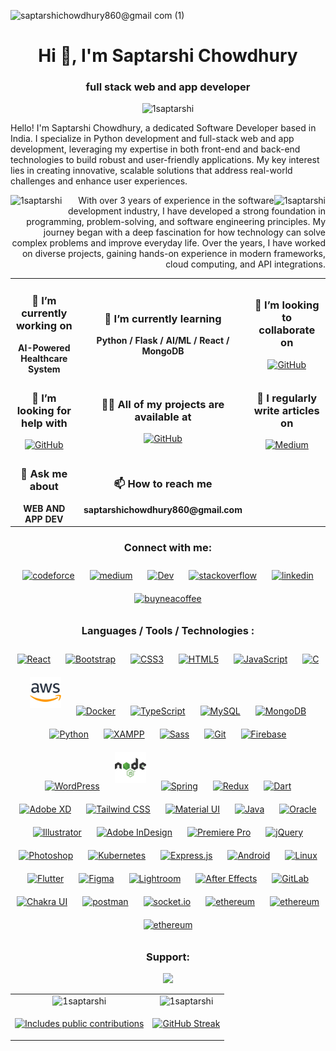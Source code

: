 ![saptarshichowdhury860@gmail com (1)](https://github.com/1saptarshi/1saptarshi/assets/142312774/859fb3e0-9c54-4fc2-a73d-9e978caece8e)


<h1 align="center">Hi 👋, I'm Saptarshi Chowdhury</h1>
<h3 align="center">full stack web and app developer</h3>

<p align="center"> <img src="https://komarev.com/ghpvc/?username=1saptarshi&label=Profile%20views&color=0e75b6&style=flat" alt="1saptarshi" /> </p>

 <div align="center">
  <p align="left">
   Hello! I'm Saptarshi Chowdhury, a dedicated Software Developer based in India. I specialize in Python development and full-stack web and app development, leveraging my expertise in both front-end and back-end technologies to build robust and user-friendly applications. My key interest lies in creating innovative, scalable solutions that address real-world challenges and enhance user experiences.
  </p>
  <img align="right"
    src="https://cdn-icons-png.flaticon.com/128/201/201614.png"
    alt="1saptarshi" style=max-width:200; height:200;"  />
</div>

<div align="center">
  <img align="left" src="https://cdn-icons-png.flaticon.com/128/3112/3112946.png"
    alt="1saptarshi" style="max-width:50; height:50;" />
  <p align="right">
    With over 3 years of experience in the software development industry, I have developed a strong foundation in programming, problem-solving, and software engineering principles. My journey began with a deep fascination for how technology can solve complex problems and improve everyday life. Over the years, I have worked on diverse projects, gaining hands-on experience in modern frameworks, cloud computing, and API integrations.
  </p>
</div>

<div align="center">
  <table>
    <tr>
      <td align="center">
        <h3>🔭 I’m currently working on</h3>
        <strong>AI-Powered Healthcare System</strong>
      </td>
      <td align="center">
        <h3>🌱 I’m currently learning</h3>
        <strong>Python / Flask / AI/ML / React / MongoDB</strong>
      </td>
      <td align="center">
        <h3>👯 I’m looking to collaborate on</h3>
        <a href="https://github.com/users/1saptarshi/projects/2/views/1">
          <img src="https://github.githubassets.com/images/modules/logos_page/GitHub-Mark.png" alt="GitHub" style="width: 30px; height: 30px;">
        </a>
      </td>
    </tr>
    <tr>
      <td align="center">
        <h3>🤝 I’m looking for help with</h3>
        <a href="https://github.com/users/1saptarshi/projects/2/views/1">
          <img src="https://github.githubassets.com/images/modules/logos_page/GitHub-Mark.png" alt="GitHub" style="width: 30px; height: 30px;">
        </a>
      </td>
      <td align="center">
        <h3>👨‍💻 All of my projects are available at</h3>
        <a href="https://github.com/1saptarshi?tab=repositories">
          <img src="https://github.githubassets.com/images/modules/logos_page/GitHub-Mark.png" alt="GitHub" style="width: 30px; height: 30px;">
        </a>
      </td>
      <td align="center">
        <h3>📝 I regularly write articles on</h3>
        <a href="https://medium.com/@1saptarshichowdhury">
          <img src="https://static-00.iconduck.com/assets.00/logo-medium-icon-2048x2048-asg2886j.png" alt="Medium" style="width: 30px; height: 30px;">
        </a>
      </td>
    </tr>
    <tr>
      <td align="center">
        <h3>💬 Ask me about</h3>
        <strong>WEB AND APP DEV</strong>
      </td>
      <td align="center">
        <h3>📫 How to reach me</h3>
        <strong>saptarshichowdhury860@gmail.com</strong>
      </td>
      <td align="center">
        &nbsp;
      </td>
    </tr>
  </table>
</div>

 



<h3 align="center">Connect with me:</h3>
<p align="center">
 <a href="https://codeforces.com/profile/saptarshichowdhury" target="_blank"><img style="margin: 10px" src="https://store-images.s-microsoft.com/image/apps.48094.14504742535903781.aedbca21-113a-48f4-b001-4204e73b22fc.503f883f-8339-4dc5-8609-81713a59281f?h=464" alt="codeforce" height="30"/></a>
    <a href="https://medium.com/@1saptarshichowdhury" target="_blank"><img style="margin: 10px" src="https://static-00.iconduck.com/assets.00/logo-medium-icon-2048x2048-asg2886j.png" alt="medium" height="30"/></a>
    <a href="https://dev.to/1saptarshi" target="_blank"><img style="margin: 10px" src="https://uxwing.com/wp-content/themes/uxwing/download/brands-and-social-media/dev-community-icon.png" alt="Dev" height="30"/></a>
    <a href="https://stackoverflow.com/users/25403524/saptarshi-chowdhury" target="_blank"><img style="margin: 10px" src="https://static-00.iconduck.com/assets.00/stack-overflow-icon-2048x2048-7ohycn5z.png" alt="stackoverflow" height="30"/></a>
    <a href="https://www.linkedin.com/in/saptarshi-chowdhury-ba1972234/" target="_blank"><img style="margin: 10px" src="https://upload.wikimedia.org/wikipedia/commons/thumb/8/81/LinkedIn_icon.svg/2048px-LinkedIn_icon.svg.png" alt="linkedin" height="30" /></a>
    <a href="https://buymeacoffee.com/1saptarshi" target="_blank"><img style="margin: 10px" src="https://miro.medium.com/v2/da:true/resize:fit:480/0*X9tbxUUloPowCJnn.gif" alt="buyneacoffee" height="30"/></a>
    
    
     
 
       
<h3 align="center">Languages / Tools / Technologies :</h3>
<div align="center">
    <a href="https://reactjs.org/" target="_blank"><img style="margin: 10px"
            src="https://profilinator.rishav.dev/skills-assets/react-original-wordmark.svg" alt="React"
            height="50" /></a>
    <a href="https://getbootstrap.com/docs/3.4/javascript/" target="_blank"><img style="margin: 10px"
            src="https://profilinator.rishav.dev/skills-assets/bootstrap-plain.svg" alt="Bootstrap" height="50" /></a>
    <a href="https://www.w3schools.com/css/" target="_blank"><img style="margin: 10px"
            src="https://profilinator.rishav.dev/skills-assets/css3-original-wordmark.svg" alt="CSS3" height="50" /></a>
    <a href="https://en.wikipedia.org/wiki/HTML5" target="_blank"><img style="margin: 10px"
            src="https://profilinator.rishav.dev/skills-assets/html5-original-wordmark.svg" alt="HTML5"
            height="50" /></a>
    <a href="https://www.w3schools.com/js/default.asp" target="_blank"><img style="margin: 10px"
            src="https://profilinator.rishav.dev/skills-assets/javascript-original.svg" alt="JavaScript"
            height="50" /></a>
    <a href="https://www.cprogramming.com/" target="_blank"><img style="margin: 10px"
            src="https://profilinator.rishav.dev/skills-assets/c-original.svg" alt="C" height="50" /></a>
    <a href="https://aws.amazon.com/" target="_blank"><img style="margin: 10px"
            src="https://raw.githubusercontent.com/devicons/devicon/master/icons/amazonwebservices/amazonwebservices-original-wordmark.svg"
            alt="AWS" height="50" /></a>
    <a href="https://www.docker.com/" target="_blank"><img style="margin: 10px"
            src="https://profilinator.rishav.dev/skills-assets/docker-original-wordmark.svg" alt="Docker"
            height="50" /></a>
    <a href="https://www.typescriptlang.org/" target="_blank"><img style="margin: 10px"
            src="https://profilinator.rishav.dev/skills-assets/typescript-original.svg" alt="TypeScript"
            height="50" /></a>
    <a href="https://www.mysql.com/" target="_blank"><img style="margin: 10px"
            src="https://profilinator.rishav.dev/skills-assets/mysql-original-wordmark.svg" alt="MySQL"
            height="50" /></a>
    <a href="https://www.mongodb.com/" target="_blank"><img style="margin: 10px"
            src="https://profilinator.rishav.dev/skills-assets/mongodb-original-wordmark.svg" alt="MongoDB"
            height="50" /></a>
    <a href="https://www.python.org/" target="_blank"><img style="margin: 10px"
            src="https://profilinator.rishav.dev/skills-assets/python-original.svg" alt="Python" height="50" /></a>
    <a href="https://www.apachefriends.org/" target="_blank"><img style="margin: 10px"
            src="https://profilinator.rishav.dev/skills-assets/xampp.png" alt="XAMPP" height="50" /></a>
    <a href="https://sass-lang.com/" target="_blank"><img style="margin: 10px"
            src="https://profilinator.rishav.dev/skills-assets/sass-original.svg" alt="Sass" height="50" /></a>
    <a href="https://github.com/" target="_blank"><img style="margin: 10px"
            src="https://profilinator.rishav.dev/skills-assets/git-scm-icon.svg" alt="Git" height="50" /></a>
    <a href="https://firebase.google.com/" target="_blank"><img style="margin: 10px"
            src="https://profilinator.rishav.dev/skills-assets/firebase.png" alt="Firebase" height="50" /></a>
    <a href="https://wordpress.com/" target="_blank"><img style="margin: 10px"
            src="https://profilinator.rishav.dev/skills-assets/wordpress.png" alt="WordPress" height="50" /></a>
    <a href="https://nodejs.org/" target="_blank"><img style="margin: 10px"
            src="https://raw.githubusercontent.com/devicons/devicon/master/icons/nodejs/nodejs-original-wordmark.svg" alt="Node.js"
            height="50" /></a>
    <a href="https://docs.spring.io/spring-framework/docs/3.0.x/reference/expressions.html#:~:text=The%20Spring%20Expression%20Language%20(SpEL,and%20basic%20string%20templating%20functionality."
        target="_blank"><img style="margin: 10px" src="https://profilinator.rishav.dev/skills-assets/springio-icon.svg"
            alt="Spring" height="50" /></a>
    <a href="https://redux.js.org/" target="_blank"><img style="margin: 10px"
            src="https://profilinator.rishav.dev/skills-assets/redux-original.svg" alt="Redux" height="50" /></a>
    <a href="https://dart.dev/" target="_blank"><img style="margin: 10px"
            src="https://profilinator.rishav.dev/skills-assets/dartlang-icon.svg" alt="Dart" height="50" /></a>
    <a href="https://www.adobe.com/in/products/xd.html" target="_blank"><img style="margin: 10px"
            src="https://profilinator.rishav.dev/skills-assets/adobexd.png" alt="Adobe XD" height="50" /></a>
    <a href="https://www.tailwindcss.com/" target="_blank"><img style="margin: 10px"
            src="https://profilinator.rishav.dev/skills-assets/tailwindcss.svg" alt="Tailwind CSS" height="50" /></a>
    <a href="https://mui.com/" target="_blank"><img style="margin: 10px"
            src="https://profilinator.rishav.dev/skills-assets/mui.png" alt="Material UI" height="50" /></a>
    <a href="https://www.java.com/" target="_blank"><img style="margin: 10px"
            src="https://profilinator.rishav.dev/skills-assets/java-original-wordmark.svg" alt="Java" height="50" /></a>
    <a href="https://www.oracle.com/in/index.html" target="_blank"><img style="margin: 10px"
            src="https://upload.wikimedia.org/wikipedia/commons/thumb/c/c3/Oracle_Logo.svg/120px-Oracle_Logo.svg.png" alt="Oracle" height="50" /></a>
    <a href="https://www.adobe.com/in/products/illustrator.html" target="_blank"><img style="margin: 10px"
            src="https://profilinator.rishav.dev/skills-assets/adobe_illustrator-icon.svg" alt="Illustrator"
            height="50" /></a>
    <a href="https://www.adobe.com/in/products/indesign.html" target="_blank"><img style="margin: 10px"
            src="https://profilinator.rishav.dev/skills-assets/adobeindesign.svg" alt="Adobe InDesign"
            height="50" /></a>
    <a href="https://www.adobe.com/in/products/premiere.html" target="_blank"><img style="margin: 10px"
            src="https://profilinator.rishav.dev/skills-assets/adobepremierepro.png" alt="Premiere Pro"
            height="50" /></a>
    <a href="https://jquery.com/" target="_blank"><img style="margin: 10px"
            src="https://profilinator.rishav.dev/skills-assets/jquery.png" alt="jQuery" height="50" /></a>
    <a href="https://www.adobe.com/in/products/photoshop.html" target="_blank"><img style="margin: 10px"
            src="https://profilinator.rishav.dev/skills-assets/photoshop-plain.svg" alt="Photoshop" height="50" /></a>
    <a href="https://kubernetes.io/" target="_blank"><img style="margin: 10px"
            src="https://profilinator.rishav.dev/skills-assets/kubernetes-icon.svg" alt="Kubernetes" height="50" /></a>
    <a href="https://expressjs.com/" target="_blank"><img style="margin: 10px"
            src="https://i0.wp.com/exportandexpand.com/wp-content/uploads/2021/05/cropped-android-chrome-512x512-1.png?fit=512%2C512&ssl=1" alt="Express.js"
            height="50" /></a>
    <a href="https://www.android.com/intl/en_in/" target="_blank"><img style="margin: 10px"
            src="https://profilinator.rishav.dev/skills-assets/android-original-wordmark.svg" alt="Android"
            height="50" /></a>
    <a href="https://www.linux.org/" target="_blank"><img style="margin: 10px"
            src="https://profilinator.rishav.dev/skills-assets/linux-original.svg" alt="Linux" height="50" /></a>
    <a href="https://flutter.dev/" target="_blank"><img style="margin: 10px"
            src="https://profilinator.rishav.dev/skills-assets/flutterio-icon.svg" alt="Flutter" height="50" /></a>
    <a href="https://www.figma.com/" target="_blank"><img style="margin: 10px"
            src="https://profilinator.rishav.dev/skills-assets/figma-icon.svg" alt="Figma" height="50" /></a>
    <a href="https://www.adobe.com/products/photoshop-lightroom.html" target="_blank"><img style="margin: 10px"
            src="https://profilinator.rishav.dev/skills-assets/lightroom.png" alt="Lightroom" height="50" /></a>
    <a href="https://www.adobe.com/in/products/aftereffects.html" target="_blank"><img style="margin: 10px"
            src="https://profilinator.rishav.dev/skills-assets/aftereffects.png" alt="After Effects" height="50" /></a>
    <a href="https://about.gitlab.com/" target="_blank"><img style="margin: 10px"
            src="https://profilinator.rishav.dev/skills-assets/gitlab.svg" alt="GitLab" height="50" /></a>
    <a href="https://chakra-ui.com/" target="_blank"><img style="margin: 10px"
            src="https://profilinator.rishav.dev/skills-assets/chakraui.png" alt="Chakra UI" height="50" /></a>
    <a href="https://postman.com" target="_blank"><img style="margin: 10px"
            src="https://www.vectorlogo.zone/logos/getpostman/getpostman-icon.svg" alt="postman" height="50" /></a>
    <a href="https://socket.io/" target="_blank"><img style="margin: 10px"
            src=" https://static-00.iconduck.com/assets.00/socket-io-icon-2048x2046-mj0gnm4b.png"
            alt="socket.io" height="50" /></a>
    <a href="https://ethereum.org/en/" target="_blank"><img style="margin: 10px"
            src="https://www.pngall.com/wp-content/uploads/10/Ethereum-Logo-PNG-HD-Image.png" alt="ethereum" height="50" /></a>
    <a href="https://www.chartjs.org/" target="_blank"><img style="margin: 10px"
    src="https://avatars.githubusercontent.com/u/10342521?s=280&v=4" alt="ethereum" height="50" /></a>
    <a href="https://d3js.org/" target="_blank"><img style="margin: 10px"
        src="https://raw.githubusercontent.com/d3/d3-logo/master/d3.png" alt="ethereum" height="50" /></a>

</div>

 <div align="center">
  <h3>Support:</h3>
  <a href="https://www.buymeacoffee.com/1Saptarshi">
    <img src="https://img.buymeacoffee.com/button-api/?text=Buy me a coffee&emoji=☕&slug=1Saptarshi&button_colour=FFDD00&font_colour=000000&font_family=Cookie&outline_colour=000000&coffee_colour=ffffff" />
  </a>
</div>
<table>
  <tr>
    <td align="center">
      <img src="https://github-readme-stats.vercel.app/api/top-langs?username=1saptarshi&show_icons=true&locale=en&layout=compact" alt="1saptarshi" />
    </td>
    <td align="center">
      <img src="https://github-readme-stats.vercel.app/api?username=1saptarshi&show_icons=true&locale=en" alt="1saptarshi" />
    </td>
  </tr>
  <tr>
    <td align="center">
      <a href="https://vaunt.dev">
        <img src="https://api.vaunt.dev/v1/github/entities/1saptarshi/contributions?format=svg" width="350" title="Includes public contributions" />
      </a>
    </td>
    <td align="center">
            
  [![GitHub Streak](https://nirzak-streak-stats.vercel.app?user=1saptarshi&theme=prussian)](https://git.io/streak-stats)

 </td>
  </tr>
</table>
 
 


  
 
 
 

    
 

